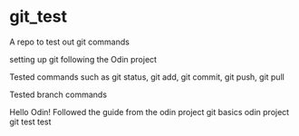 # git_test
A repo to test out git commands

setting up git following the Odin project

Tested commands such as git status, git add, git commit, git push, git pull

Tested branch commands

Hello Odin!
Followed the guide from the odin project git basics
odin project
git test
test
